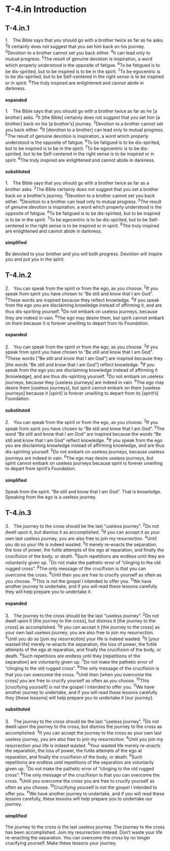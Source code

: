# T-4.in Introduction

## T-4.in.1

<p class=fip id=p1>
1.&emsp;The Bible says that you should go with a brother twice as far as he asks. 
<sup>2</sup>It certainly does not suggest that you set him back on his journey. 
<sup>3</sup>Devotion to a brother cannot set you back either. 
<sup>4</sup>It can lead only to mutual progress. 
<sup>5</sup>The result of genuine devotion is inspiration, a word which properly understood is the opposite of fatigue. 
<sup>6</sup>To be fatigued is to be dis-spirited, but to be inspired is to be in the spirit. 
<sup>7</sup>To be egocentric is to be dis-spirited, but to be Self-centered in the right sense is to be inspired or in spirit. 
<sup>8</sup>The truly inspired are enlightened and cannot abide in darkness.
</p>

#### expanded

1.&emsp;The Bible says that you should go with a brother twice as far as he [a brother] asks. 
<sup>2</sup>It [the Bible] certainly does not suggest that you set him [a brother] back on his [a brother’s] journey. 
<sup>3</sup>Devotion to a brother cannot set you back either. 
<sup>4</sup>It [devotion to a brother] can lead only to mutual progress. 
<sup>5</sup>The result of genuine devotion is inspiration, a word which properly understood is the opposite of fatigue. 
<sup>6</sup>To be fatigued is to be dis-spirited, but to be inspired is to be in the spirit. 
<sup>7</sup>To be egocentric is to be dis-spirited, but to be Self-centered in the right sense is to be inspired or in spirit. 
<sup>8</sup>The truly inspired are enlightened and cannot abide in darkness.

#### substituted

1.&emsp;The Bible says that you should go with a brother twice as far as a brother asks. 
<sup>2</sup>The Bible certainly does not suggest that you set a brother back on a brother’s journey. 
<sup>3</sup>Devotion to a brother cannot set you back either. 
<sup>4</sup>Devotion to a brother can lead only to mutual progress. 
<sup>5</sup>The result of genuine devotion is inspiration, a word which properly understood is the opposite of fatigue. 
<sup>6</sup>To be fatigued is to be dis-spirited, but to be inspired is to be in the spirit. 
<sup>7</sup>To be egocentric is to be dis-spirited, but to be Self-centered in the right sense is to be inspired or in spirit. 
<sup>8</sup>The truly inspired are enlightened and cannot abide in darkness.

#### simplified

Be devoted to your brother and you will both progress. Devotion will inspire you and put you in the spirit.

## T-4.in.2

<p class=fip id=p2>
2.&emsp;You can speak from the spirit or from the ego, as you choose. 
<sup>2</sup>If you speak from spirit you have chosen to “Be still and know that I am God”. 
<sup>3</sup>These words are inspired because they reflect knowledge. 
<sup>4</sup>If you speak from the ego you are disclaiming knowledge instead of affirming it, and are thus dis-spiriting yourself. 
<sup>5</sup>Do not embark on useless journeys, because they are indeed in vain. 
<sup>6</sup>The ego may desire them, but spirit cannot embark on them because it is forever unwilling to depart from its Foundation.
</p>

#### expanded

2.&emsp;You can speak from the spirit or from the ego, as you choose. 
<sup>2</sup>If you speak from spirit you have chosen to “Be still and know that I am God”. 
<sup>3</sup>These words [“Be still and know that I am God”] are inspired because they [the words “Be still and know that I am God”] reflect knowledge. 
<sup>4</sup>If you speak from the ego you are disclaiming knowledge instead of affirming it [knowledge], and are thus dis-spiriting yourself. 
<sup>5</sup>Do not embark on useless journeys, because they [useless journeys] are indeed in vain. 
<sup>6</sup>The ego may desire them [useless journeys], but spirit cannot embark on them [useless journeys] because it [spirit] is forever unwilling to depart from its [spirit’s] Foundation.

#### substituted

2.&emsp;You can speak from the spirit or from the ego, as you choose. 
<sup>2</sup>If you speak from spirit you have chosen to “Be still and know that I am God”. 
<sup>3</sup>The word “Be still and know that I am God” are inspired because the words “Be still and know that I am God” reflect knowledge. 
<sup>4</sup>If you speak from the ego you are disclaiming knowledge instead of affirming knowledge, and are thus dis-spiriting yourself. 
<sup>5</sup>Do not embark on useless journeys, because useless journeys are indeed in vain. 
<sup>6</sup>The ego may desire useless journeys, but spirit cannot embark on useless journeys because spirit is forever unwilling to depart from spirit’s Foundation.

#### simplified

Speak from the spirit. “Be still and know that I am God”. That is knowledge. Speaking from the ego is a useless journey. 

## T-4.in.3

<p class=fip id=p3>
3.&emsp;The journey to the cross should be the last “useless journey”. 
<sup>2</sup>Do not dwell upon it, but dismiss it as accomplished. 
<sup>3</sup>If you can accept it as your own last useless journey, you are also free to join my resurrection. 
<sup>4</sup>Until you do so your life is indeed wasted. 
<sup>5</sup>It merely re-enacts the separation, the loss of power, the futile attempts of the ego at reparation, and finally the crucifixion of the body, or death. 
<sup>6</sup>Such repetitions are endless until they are voluntarily given up. 
<sup>7</sup>Do not make the pathetic error of “clinging to the old rugged cross”. 
<sup>8</sup>The only message of the crucifixion is that you can overcome the cross. 
<sup>9</sup>Until then you are free to crucify yourself as often as you choose. 
<sup>10</sup>This is not the gospel I intended to offer you. 
<sup>11</sup>We have another journey to undertake, and if you will read these lessons carefully they will help prepare you to undertake it.
</p>

#### expanded

3.&emsp;The journey to the cross should be the last “useless journey”. 
<sup>2</sup>Do not dwell upon it [the journey to the cross], but dismiss it [the journey to the cross] as accomplished. 
<sup>3</sup>If you can accept it [the journey to the cross] as your own last useless journey, you are also free to join my resurrection. 
<sup>4</sup>Until you do so [join my resurrection] your life is indeed wasted. 
<sup>5</sup>It [your wasted life] merely re-enacts the separation, the loss of power, the futile attempts of the ego at reparation, and finally the crucifixion of the body, or death. 
<sup>6</sup>Such repetitions are endless until they [repetitions of the separation] are voluntarily given up. 
<sup>7</sup>Do not make the pathetic error of “clinging to the old rugged cross”. 
<sup>8</sup>The only message of the crucifixion is that you can overcome the cross. 
<sup>9</sup>Until then [when you overcome the cross] you are free to crucify yourself as often as you choose. 
<sup>10</sup>This [crucifying yourself] is not the gospel I intended to offer you. 
<sup>11</sup>We have another journey to undertake, and if you will read these lessons carefully they [these lessons] will help prepare you to undertake it [our journey].

#### substituted

3.&emsp;The journey to the cross should be the last “useless journey”. 
<sup>2</sup>Do not dwell upon the journey to the cross, but dismiss the journey to the cross as accomplished. 
<sup>3</sup>If you can accept the journey to the cross as your own last useless journey, you are also free to join my resurrection. 
<sup>4</sup>Until you join my resurrection your life is indeed wasted. 
<sup>5</sup>Your wasted life merely re-enacts the separation, the loss of power, the futile attempts of the ego at reparation, and finally the crucifixion of the body, or death. 
<sup>6</sup>Such repetitions are endless until repetitions of the separation are voluntarily given up. 
<sup>7</sup>Do not make the pathetic error of “clinging to the old rugged cross”. 
<sup>8</sup>The only message of the crucifixion is that you can overcome the cross. 
<sup>9</sup>Until you overcome the cross you are free to crucify yourself as often as you choose. 
<sup>10</sup>Crucifying yourself is not the gospel I intended to offer you. 
<sup>11</sup>We have another journey to undertake, and if you will read these lessons carefully, these lessons will help prepare you to undertake our journey.

#### simplified

The journey to the cross is the last useless journey. The journey to the cross has been accomplished. Join my resurrection instead. Don’t waste your life re-enacting the separation. You can overcome the cross by no longer crucifying yourself. Make these lessons your journey. 

<!-- 
#### commentary

:::tip
(1) Aside from the obvious reference to his own crucifixion, Jesus uses the term as a symbol for the ego thought system of suffering, sacrifice and death. While the ego’s journey is therefore useless and goes nowhere, the Holy Spirit’s journey for us leads away from the dream of death — symbolised by the cross — by awakening us. (Wapnick, AVI, p.140)

:::tip
(1,2,7–10) We are certainly *not* asked to take as our model what Christianity taught to be the sacrificial suffering of Jesus’s death. (Wapnick, CP, p.75)
:::

:::tip
(1–3, 7–10) The crucifixion is the symbol of suffering, sacrifice, and the death of innocence at the hands of sin. To feel victimised by the actions or decisions of others, or helpless in the face of “natural forces” or the forces of sickness, are all different names for the same mistake of believing that God is unjust and that we are His victims, deserving His punishment because of our sinfulness. (Wapnick, FAJ, p.303)
::: 
-->

